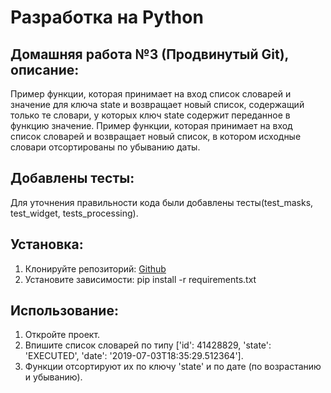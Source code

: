 # Разработка на Python
## Домашняя работа №3 (Продвинутый Git), описание:
Пример функции, которая принимает на вход список словарей и значение для ключа 
state и возвращает новый список, содержащий только те словари, у которых ключ 
state содержит переданное в функцию значение.
Пример функции, которая принимает на вход список словарей и возвращает новый список, в котором исходные словари отсортированы по убыванию даты.
## Добавлены тесты:
Для уточнения правильности кода были добавлены тесты(test_masks, test_widget, tests_processing).
## Установка:
1.  Клонируйте репозиторий:
[Github](https://github.com/Alexandr-lab-del/course_2/tree/feature/homework_10_1)
2. Установите зависимости:
pip install -r requirements.txt
## Использование:
1. Откройте проект.
2. Впишите список словарей по типу ['id': 41428829, 'state': 'EXECUTED', 'date': '2019-07-03T18:35:29.512364'].
3. Функции отсортируют их по ключу 'state' и по дате (по возрастанию и убыванию).
